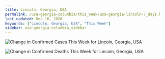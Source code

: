 ```yaml
---
title: Lincoln, Georgia, USA
permalink: /usa-georgia-columbia/this_week/usa-georgia-lincoln-7_days.html
last_updated: Dec 16, 2020
keywords: ["Lincoln, Georgia, USA", "This Week"]
sidebar: usa-georgia-columbia_sidebar
---
```


![Change in Confirmed Cases This Week for Lincoln, Georgia, USA](/covid_tracker/images/graphs/usa-georgia-lincoln-delta_confirmed-7_days_graph.png)

![Change in Confirmed Deaths This Week for Lincoln, Georgia, USA](/covid_tracker/images/graphs/usa-georgia-lincoln-delta_deaths-7_days_graph.png)
